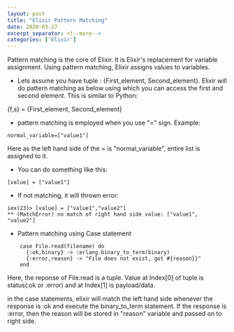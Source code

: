 ```yaml
---
layout: post
title: "Elixir Pattern Matching"
date: 2020-03-27
excerpt_separator: <!--more-->
categories: ['Elixir']
---
```


Pattern matching is the core of Elixir. It is Elixir's replacement for variable assignment. Using pattern matching, Elixir assigns values to variables.

<!--more-->

- Lets assume you have tuple : {First_element, Second_element}. Elixir will do pattern matching as below using which you can access the first and second element. This is similar to Python:

{f,s} = {First_element, Second_element}

- pattern matching is employed when you use "=" sign. Example:
```
normal_variable=["value1"]
```
Here as the left hand side of the = is "normal_variable", entire list is assigned to it.

- You can do something like this:
```
[value] = ["value1"]
```

- If not matching, it will thrown error:
```
iex(23)> [value] = ["value1","value2"]
** (MatchError) no match of right hand side value: ["value1", "value2"]
```

- Pattern matching using Case statement
```
    case File.read(filename) do
      {:ok,binary} -> :erlang.binary_to_term(binary)
      {:error,reason} -> "File does not exist, got #{reason}}"
    end
```
Here, the reponse of File.read is a tuple. Value at Index[0] of tuple is status(:ok or :error) and at Index[1] is payload/data.

in the case statements, elixir will match the left hand side whenever the response is :ok and execute the binary_to_term statement.
If the response is :error, then the reason will be stored in "reason" variable and passed on to right side.

